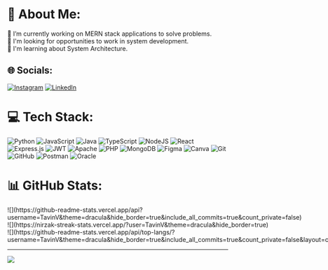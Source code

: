# 💫 About Me:
🔭 I’m currently working on MERN stack applications to solve problems.<br>👀 I'm looking for opportunities to work in system development.<br>🌱 I'm learning about System Architecture.


## 🌐 Socials:
[![Instagram](https://img.shields.io/badge/Instagram-%23E4405F.svg?logo=Instagram&logoColor=white)](https://instagram.com/tavinvinicius) [![LinkedIn](https://img.shields.io/badge/LinkedIn-%230077B5.svg?logo=linkedin&logoColor=white)](https://linkedin.com/in/otavioviniciusflauzino) 

# 💻 Tech Stack:
![Python](https://img.shields.io/badge/python-3670A0?style=flat-square&logo=python&logoColor=ffdd54) ![JavaScript](https://img.shields.io/badge/javascript-%23323330.svg?style=flat-square&logo=javascript&logoColor=%23F7DF1E) ![Java](https://img.shields.io/badge/java-%23ED8B00.svg?style=flat-square&logo=openjdk&logoColor=white) ![TypeScript](https://img.shields.io/badge/typescript-%23007ACC.svg?style=flat-square&logo=typescript&logoColor=white) ![NodeJS](https://img.shields.io/badge/node.js-6DA55F?style=flat-square&logo=node.js&logoColor=white) ![React](https://img.shields.io/badge/react-%2320232a.svg?style=flat-square&logo=react&logoColor=%2361DAFB) ![Express.js](https://img.shields.io/badge/express.js-%23404d59.svg?style=flat-square&logo=express&logoColor=%2361DAFB) ![JWT](https://img.shields.io/badge/JWT-black?style=flat-square&logo=JSON%20web%20tokens) ![Apache](https://img.shields.io/badge/apache-%23D42029.svg?style=flat-square&logo=apache&logoColor=white) ![PHP](https://img.shields.io/badge/php-%23777BB4.svg?style=flat-square&logo=php&logoColor=white) ![MongoDB](https://img.shields.io/badge/MongoDB-%234ea94b.svg?style=flat-square&logo=mongodb&logoColor=white) ![Figma](https://img.shields.io/badge/figma-%23F24E1E.svg?style=flat-square&logo=figma&logoColor=white) ![Canva](https://img.shields.io/badge/Canva-%2300C4CC.svg?style=flat-square&logo=Canva&logoColor=white) ![Git](https://img.shields.io/badge/git-%23F05033.svg?style=flat-square&logo=git&logoColor=white) ![GitHub](https://img.shields.io/badge/github-%23121011.svg?style=flat-square&logo=github&logoColor=white) ![Postman](https://img.shields.io/badge/Postman-FF6C37?style=flat-square&logo=postman&logoColor=white) ![Oracle](https://img.shields.io/badge/Oracle-F80000?style=flat-square&logo=oracle&logoColor=white)
# 📊 GitHub Stats:
<div style="display:flex; justify-content:"center"; ">
  ![](https://github-readme-stats.vercel.app/api?username=TavinV&theme=dracula&hide_border=true&include_all_commits=true&count_private=false)<br/>
  ![](https://nirzak-streak-stats.vercel.app/?user=TavinV&theme=dracula&hide_border=true)<br/>
  ![](https://github-readme-stats.vercel.app/api/top-langs/?username=TavinV&theme=dracula&hide_border=true&include_all_commits=true&count_private=false&layout=compact)
</div>

---
[![](https://visitcount.itsvg.in/api?id=TavinV&icon=0&color=0)](https://visitcount.itsvg.in)

<!-- Proudly created with GPRM ( https://gprm.itsvg.in ) -->
